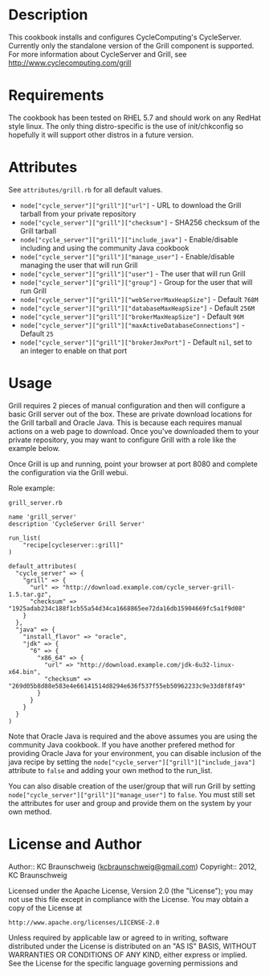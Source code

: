 Description
===========

This cookbook installs and configures CycleComputing's CycleServer. Currently only the standalone version of the Grill
component is supported. For more information about CycleServer and Grill, see http://www.cyclecomputing.com/grill

Requirements
============

The cookbook has been tested on RHEL 5.7 and should work on any RedHat style linux. The only thing distro-specific is
the use of init/chkconfig so hopefully it will support other distros in a future version.

Attributes
==========
See `attributes/grill.rb` for all default values.

* `node["cycle_server"]["grill"]["url"]` - URL to download the Grill tarball from your private repository
* `node["cycle_server"]["grill"]["checksum"]` - SHA256 checksum of the Grill tarball
* `node["cycle_server"]["grill"]["include_java"]` - Enable/disable including and using the community Java cookbook
* `node["cycle_server"]["grill"]["manage_user"]` - Enable/disable managing the user that will run Grill
* `node["cycle_server"]["grill"]["user"]` - The user that will run Grill
* `node["cycle_server"]["grill"]["group"]` - Group for the user that will run Grill
* `node["cycle_server"]["grill"]["webServerMaxHeapSize"]` - Default `768M`
* `node["cycle_server"]["grill"]["databaseMaxHeapSize"]` - Default `256M`
* `node["cycle_server"]["grill"]["brokerMaxHeapSize"]` - Default `96M`
* `node["cycle_server"]["grill"]["maxActiveDatabaseConnections"]` - Default `25`
* `node["cycle_server"]["grill"]["brokerJmxPort"]` - Default `nil`, set to an integer to enable on that port

Usage
=====

Grill requires 2 pieces of manual configuration and then will configure a basic Grill server out of the box. These are
private download locations for the Grill tarball and Oracle Java. This is because each requires manual actions on a web
page to download. Once you've downloaded them to your private repository, you may want to configure Grill with a role
like the example below.

Once Grill is up and running, point your browser at port 8080 and complete the configuration via the Grill webui.

Role example:

`grill_server.rb`

```
name 'grill_server'
description 'CycleServer Grill Server'

run_list(
    "recipe[cycleserver::grill]"
)

default_attributes(
  "cycle_server" => {
    "grill" => {
      "url" => "http://download.example.com/cycle_server-grill-1.5.tar.gz",
      "checksum" => "1925adab234c188f1cb55a54d34ca1668865ee72da16db15904669fc5a1f9d08"
    }
  },
  "java" => {
    "install_flavor" => "oracle",
    "jdk" => {
      "6" => {
        "x86_64" => {
          "url" => "http://download.example.com/jdk-6u32-linux-x64.bin",
          "checksum" => "269d05b8d88e583e4e66141514d8294e636f537f55eb50962233c9e33d8f8f49"
        }
      }
    }
  }
)
```

Note that Oracle Java is required and the above assumes you are using the community Java cookbook. If you have another
prefered method for providing Oracle Java for your environment, you can disable inclusion of the java recipe by setting
the `node["cycle_server"]["grill"]["include_java"]` attribute to `false` and adding your own method to the run_list.

You can also disable creation of the user/group that will run Grill by setting `node["cycle_server"]["grill"]["manage_user"]`
to `false`. You must still set the attributes for user and group and provide them on the system by your own method.


License and Author
==================

Author:: KC Braunschweig (<kcbraunschweig@gmail.com>)
Copyright:: 2012, KC Braunschweig

Licensed under the Apache License, Version 2.0 (the "License");
you may not use this file except in compliance with the License.
You may obtain a copy of the License at

    http://www.apache.org/licenses/LICENSE-2.0

Unless required by applicable law or agreed to in writing, software
distributed under the License is distributed on an "AS IS" BASIS,
WITHOUT WARRANTIES OR CONDITIONS OF ANY KIND, either express or implied.
See the License for the specific language governing permissions and